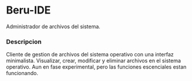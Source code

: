 # Beru-IDE
Administrador de archivos del sistema.

### Descripcion
Cliente de gestion de archivos del sistema operativo con una interfaz minimalista. Visualizar, crear, modificar y eliminar archivos en el sistema operativo. Aun en fase experimental, pero las funciones escenciales estan funcionando.
